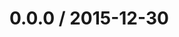 <!--remark setext-->

<!--lint disable no-multiple-toplevel-headings -->

0.0.0 / 2015-12-30
==================
